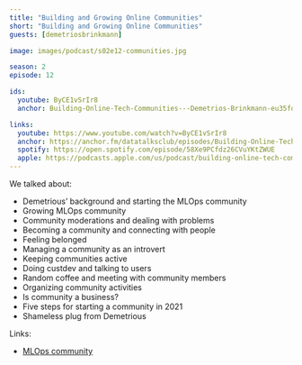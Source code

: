 ```yaml
---
title: "Building and Growing Online Communities"
short: "Building and Growing Online Communities"
guests: [demetriosbrinkmann]

image: images/podcast/s02e12-communities.jpg

season: 2
episode: 12

ids:
  youtube: ByCE1vSrIr8
  anchor: Building-Online-Tech-Communities---Demetrios-Brinkmann-eu35fo

links:
  youtube: https://www.youtube.com/watch?v=ByCE1vSrIr8
  anchor: https://anchor.fm/datatalksclub/episodes/Building-Online-Tech-Communities---Demetrios-Brinkmann-eu35fo
  spotify: https://open.spotify.com/episode/58Xe9PCfdz26CVuYKtZWUE
  apple: https://podcasts.apple.com/us/podcast/building-online-tech-communities-demetrios-brinkmann/id1541710331?i=1000515510103
---
```


We talked about:

- Demetrious’ background and starting the MLOps community
- Growing MLOps community
- Community moderations and dealing with problems
- Becoming a community and connecting with people
- Feeling belonged
- Managing a community as an introvert
- Keeping communities active
- Doing custdev and talking to users
- Random coffee and meeting with community members
- Organizing community activities
- Is community a business?
- Five steps for starting a community in 2021
- Shameless plug from Demetrious


Links:

- [MLOps community](https://mlops.community/)